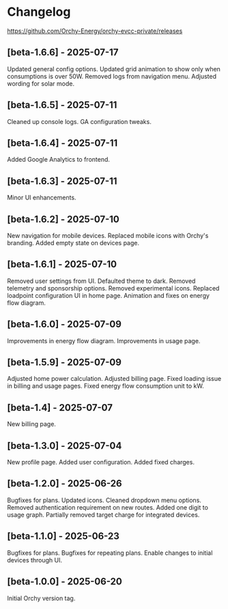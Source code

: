 # Changelog

https://github.com/Orchy-Energy/orchy-evcc-private/releases

## [beta-1.6.6] - 2025-07-17
Updated general config options. 
Updated grid animation to show only when consumptions is over 50W. 
Removed logs from navigation menu. 
Adjusted wording for solar mode. 

## [beta-1.6.5] - 2025-07-11
Cleaned up console logs. 
GA configuration tweaks. 

## [beta-1.6.4] - 2025-07-11
Added Google Analytics to frontend.

## [beta-1.6.3] - 2025-07-11
Minor UI enhancements.

## [beta-1.6.2] - 2025-07-10
New navigation for mobile devices. 
Replaced mobile icons with Orchy's branding. 
Added empty state on devices page. 

## [beta-1.6.1] - 2025-07-10
Removed user settings from UI. 
Defaulted theme to dark. 
Removed telemetry and sponsorship options. 
Removed experimental icons. 
Replaced loadpoint configuration UI in home page. 
Animation and fixes on energy flow diagram. 

## [beta-1.6.0] - 2025-07-09
Improvements in energy flow diagram. 
Improvements in usage page. 

## [beta-1.5.9] - 2025-07-09
Adjusted home power calculation. 
Adjusted billing page. 
Fixed loading issue in billing and usage pages. 
Fixed energy flow consumption unit to kW. 

## [beta-1.4] - 2025-07-07
New billing page.

## [beta-1.3.0] - 2025-07-04
New profile page. 
Added user configuration. 
Added fixed charges. 

## [beta-1.2.0] - 2025-06-26
Bugfixes for plans. 
Updated icons. 
Cleaned dropdown menu options. 
Removed authentication requirement on new routes. 
Added one digit to usage graph. 
Partially removed target charge for integrated devices. 

## [beta-1.1.0] - 2025-06-23
Bugfixes for plans. 
Bugfixes for repeating plans. 
Enable changes to initial devices through UI. 

## [beta-1.0.0] - 2025-06-20
Initial Orchy version tag. 
